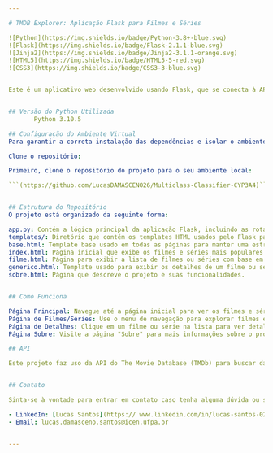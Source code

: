 ```yaml
---

# TMDB Explorer: Aplicação Flask para Filmes e Séries

![Python](https://img.shields.io/badge/Python-3.8+-blue.svg)
![Flask](https://img.shields.io/badge/Flask-2.1.1-blue.svg)
![Jinja2](https://img.shields.io/badge/Jinja2-3.1.1-orange.svg)
![HTML5](https://img.shields.io/badge/HTML5-5-red.svg)
![CSS3](https://img.shields.io/badge/CSS3-3-blue.svg)


Este é um aplicativo web desenvolvido usando Flask, que se conecta à API do The Movie Database (TMDb) para exibir informações sobre filmes e séries populares. A aplicação permite que os usuários visualizem os filmes e séries mais populares, explorem detalhes de filmes específicos, e aprendam mais sobre o projeto.


## Versão do Python Utilizada
       Python 3.10.5

## Configuração do Ambiente Virtual
Para garantir a correta instalação das dependências e isolar o ambiente de desenvolvimento, siga os passos abaixo:

Clone o repositório:

Primeiro, clone o repositório do projeto para o seu ambiente local:

```(https://github.com/LucasDAMASCENO26/Multiclass-Classifier-CYP3A4)```


## Estrutura do Repositório
O projeto está organizado da seguinte forma:

app.py: Contém a lógica principal da aplicação Flask, incluindo as rotas e a integração com a API do TMDb.
templates/: Diretório que contém os templates HTML usados pelo Flask para renderizar as páginas web.
base.html: Template base usado em todas as páginas para manter uma estrutura consistente.
index.html: Página inicial que exibe os filmes e séries mais populares.
filme.html: Página para exibir a lista de filmes ou séries com base em popularidade ou avaliação.
generico.html: Template usado para exibir os detalhes de um filme ou série específico.
sobre.html: Página que descreve o projeto e suas funcionalidades.


## Como Funciona

Página Principal: Navegue até a página inicial para ver os filmes e séries mais populares.
Página de Filmes/Séries: Use o menu de navegação para explorar filmes e séries por popularidade ou avaliação.
Página de Detalhes: Clique em um filme ou série na lista para ver detalhes específicos.
Página Sobre: Visite a página "Sobre" para mais informações sobre o projeto.

## API

Este projeto faz uso da API do The Movie Database (TMDb) para buscar dados sobre filmes e séries. Para acessar a API, você precisa de uma chave de API, que deve ser inserida nos URLs das chamadas na app.py, se caso no momento que voce estiver vendo esse site e o link abaixo não estiver mais no ar com o site ativo você deve adiquirir sua propria chave.


## Contato

Sinta-se à vontade para entrar em contato caso tenha alguma dúvida ou sugestão.

- LinkedIn: [Lucas Santos](https:// www.linkedin.com/in/lucas-santos-0245482b2)
- Email: lucas.damasceno.santos@icen.ufpa.br


---
```


